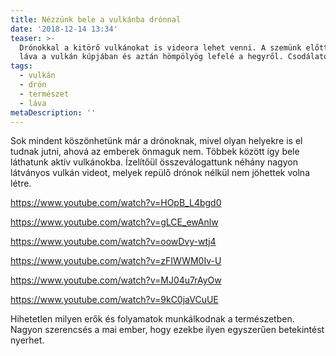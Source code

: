 ```yaml
---
title: Nézzünk bele a vulkánba drónnal
date: '2018-12-14 13:34'
teaser: >-
  Drónokkal a kitörő vulkánokat is videora lehet venni. A szemünk előtt forr a
  láva a vulkán kúpjában és aztán hömpölyög lefelé a hegyről. Csodálatos!
tags:
  - vulkán
  - drón
  - természet
  - láva
metaDescription: ''
---
```

Sok mindent köszönhetünk már a drónoknak, mivel olyan helyekre is el tudnak jutni, ahová az emberek önmaguk nem. Többek között így bele láthatunk aktív vulkánokba. Ízelítőül összeválogattunk néhány nagyon látványos vulkán videot, melyek repülő drónok nélkül nem jöhettek volna létre.

https://www.youtube.com/watch?v=HOpB_L4bgd0

https://www.youtube.com/watch?v=gLCE_ewAnlw

https://www.youtube.com/watch?v=oowDvy-wtj4

https://www.youtube.com/watch?v=zFIWWM0Iv-U

https://www.youtube.com/watch?v=MJ04u7rAyOw

https://www.youtube.com/watch?v=9kC0jaVCuUE

Hihetetlen milyen erők és folyamatok munkálkodnak a természetben. Nagyon szerencsés a mai ember, hogy ezekbe ilyen egyszerűen betekintést nyerhet.
